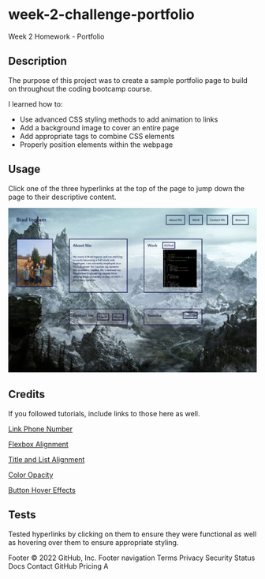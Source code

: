# week-2-challenge-portfolio

Week 2 Homework - Portfolio

## Description

The purpose of this project was to create a sample portfolio page to build on throughout the coding bootcamp course.

I learned how to:

<ul>
    <li>Use advanced CSS styling methods to add animation to links</li>
    <li>Add a background image to cover an entire page</li>
    <li>Add appropriate tags to combine CSS elements</li>
    <li>Properly position elements within the webpage</li>
</ul>

## Usage

Click one of the three hyperlinks at the top of the page to jump down the page to their descriptive content.

![Brad Ingram Portfolio webpage](assets\images\Brad-Ingram.png)

## Credits

If you followed tutorials, include links to those here as well.

[Link Phone Number](https://www.gaintap.com/archives/clickable-website-phone-number-and-call-tracking-guide/)

[Flexbox Alignment](https://www.joshwcomeau.com/css/interactive-guide-to-flexbox/)

[Title and List Alignment](https://stackoverflow.com/questions/42963187/trying-to-have-header-and-unordered-list-on-same-line)

[Color Opacity](https://www.w3schools.com/css/css3_colors.asp)

[Button Hover Effects](https://codepen.io/giana/pen/BZaGyP)

## Tests

Tested hyperlinks by clicking on them to ensure they were functional as well as hovering over them to ensure appropriate styling.

Footer
© 2022 GitHub, Inc.
Footer navigation
Terms
Privacy
Security
Status
Docs
Contact GitHub
Pricing
A